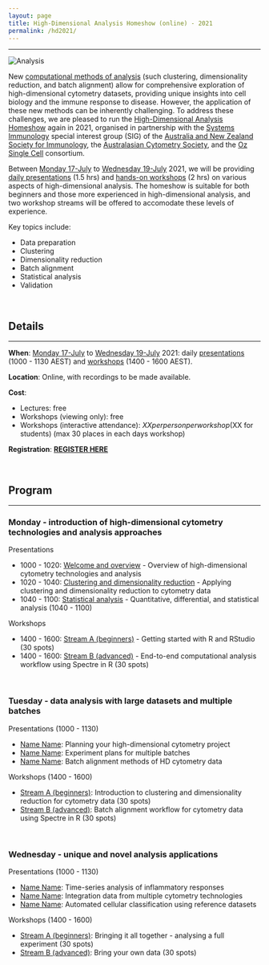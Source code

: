 ```yaml
---
layout: page
title: High-Dimensional Analysis Homeshow (online) - 2021
permalink: /hd2021/
---
```


---

![Analysis](https://raw.githubusercontent.com/tomashhurst/tomashhurst.github.io/master/images/Clusters%20wide.png)

New [computational methods of analysis](https://wiki.centenary.org.au/pages/viewpage.action?pageId=166697248) (such clustering, dimensionality reduction, and batch alignment) allow for comprehensive exploration of high-dimensional cytometry datasets, providing unique insights into cell biology and the immune response to disease. However, the application of these new methods can be inherently challenging. To address these challenges, we are pleased to run the [High-Dimensional Analysis Homeshow](https://immunedynamics.io/homeshow/) again in 2021, organised in partnership with the [Systems Immunology]() special interest group (SIG) of the [Australia and New Zealand Society for Immunology](), the [Australasian Cytometry Society](), and the [Oz Single Cell]() consortium. 

Between [Monday 17-July]() to [Wednesday 19-July]() 2021, we will be providing [daily presentations](https://immunedynamics.io/hd2021/#program) (1.5 hrs) and [hands-on workshops](https://immunedynamics.io/hd2021/#program) (2 hrs) on various aspects of high-dimensional analysis. The homeshow is suitable for both beginners and those more experienced in high-dimensional analysis, and two workshop streams will be offered to accomodate these levels of experience. 

Key topics include:

- Data preparation
- Clustering
- Dimensionality reduction
- Batch alignment
- Statistical analysis
- Validation

<br />

## Details

---

**When**: [Monday 17-July]() to [Wednesday 19-July]() 2021: daily [presentations](https://immunedynamics.io/hd2021/#program) (1000 - 1130 AEST) and [workshops](https://immunedynamics.io/hd2021/#program) (1400 - 1600 AEST).

**Location**: Online, with recordings to be made available.

**Cost**: 
- Lectures: free
- Workshops (viewing only): free
- Workshops (interactive attendance): $XX per person per workshop ($XX for students) (max 30 places in each days workshop)

**Registration**: **[REGISTER HERE]()**

<br />

## Program

---

### Monday - introduction of high-dimensional cytometry technologies and analysis approaches

Presentations

- 1000 - 1020: [Welcome and overview]() - Overview of high-dimensional cytometry technologies and analysis
- 1020 - 1040: [Clustering and dimensionality reduction]() - Applying clustering and dimensionality reduction to cytometry data
- 1040 - 1100: [Statistical analysis]() - Quantitative, differential, and statistical analysis (1040 - 1100)

Workshops

- 1400 - 1600: [Stream A (beginners)]() - Getting started with R and RStudio (30 spots)
- 1400 - 1600: [Stream B (advanced)]() - End-to-end computational analysis workflow using Spectre in R (30 spots)

<br />

### Tuesday - data analysis with large datasets and multiple batches

Presentations (1000 - 1130)

- [Name Name](): Planning your high-dimensional cytometry project
- [Name Name](): Experiment plans for multiple batches
- [Name Name](): Batch alignment methods of HD cytometry data

Workshops (1400 - 1600)

- [Stream A (beginners)](): Introduction to clustering and dimensionality reduction for cytometry data (30 spots)
- [Stream B (advanced)](): Batch alignment workflow for cytometry data using Spectre in R (30 spots)

<br />


### Wednesday - unique and novel analysis applications

Presentations (1000 - 1130)

- [Name Name](): Time-series analysis of inflammatory responses
- [Name Name](): Integration data from multiple cytometry technologies
- [Name Name](): Automated cellular classification using reference datasets

Workshops (1400 - 1600)

- [Stream A (beginners)](): Bringing it all together - analysing a full experiment (30 spots)
- [Stream B (advanced)](): Bring your own data (30 spots)

<br />

